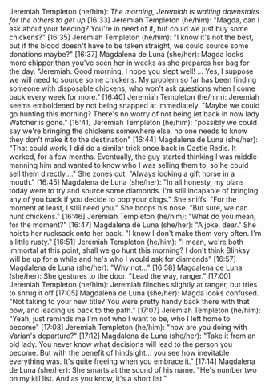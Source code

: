 Jeremiah Templeton (he/him): *The morning, Jeremiah is waiting downstairs for the others to get up*
[16:33] Jeremiah Templeton (he/him): "Magda, can I ask about your feeding? You're in need of it, but could we just buy some chickens?"
[16:35] Jeremiah Templeton (he/him): "I know it's not the best, but if the blood doesn't have to be taken straight, we could source some donations maybe?"
[16:37] Magdalena de Luna (she/her): Magda looks more chipper than you've seen her in weeks as she prepares her bag for the day.
"Jeremiah. Good morning, I hope you slept well! ... Yes, I suppose we will need to source some chickens. My problem so far has been finding someone with disposable chickens, who won't ask questions when I come back every week for more."
[16:40] Jeremiah Templeton (he/him): Jeremiah seems emboldened by not being snapped at immediately. "Maybe we could go hunting this morning? There's no worry of not being let back in now lady Watcher is gone."
[16:41] Jeremiah Templeton (he/him): "possibly we could say we're bringing the chickens somewhere else, no one needs to know they don't make it to the destination"
[16:44] Magdalena de Luna (she/her): "That could work. I did do a similar trick once back in Castle Redis. It worked, for a few months. Eventually, the guy started thinking I was middle-manning him and wanted to know who I was selling them to, so he could sell them directly...." She zones out. "Always looking a gift horse in a mouth."
[16:45] Magdalena de Luna (she/her): "In all honesty, my plans today were to try and source some diamonds. I'm still incapable of bringing any of you back if you decide to pop your clogs." She sniffs. "For the moment at least, I still need you." She boops his nose. "But sure, we can hunt chickens."
[16:46] Jeremiah Templeton (he/him): "What do you mean, for the moment?"
[16:47] Magdalena de Luna (she/her): "A joke, dear." She hoists her rucksack onto her back. "I know I don't make them very often. I'm a little rusty."
[16:51] Jeremiah Templeton (he/him): "I mean, we're both immortal at this point, shall we go hunt this morning? I don't think Blinksy will be up for a while and he's who I would ask for diamonds"
[16:57] Magdalena de Luna (she/her): "Why not..."
[16:58] Magdalena de Luna (she/her): She gestures to the door. "Lead the way, ranger."
[17:00] Jeremiah Templeton (he/him): Jeremiah flinches slightly at ranger, but tries to shrug it off
[17:05] Magdalena de Luna (she/her): Magda looks confused. "Not taking to your new title? You were pretty handy back there with that bow, and leading us back to the path."
[17:07] Jeremiah Templeton (he/him): "Yeah, just reminds me I'm not who I want to be, who I left home to become"
[17:08] Jeremiah Templeton (he/him): "how are you doing with Varian's departure?"
[17:12] Magdalena de Luna (she/her): "Take it from an old lady. You never know what decisions will lead to the person you become. But with the benefit of hindsight... you see how inevitable everything was. It's quite freeing when you embrace it."
[17:14] Magdalena de Luna (she/her): She smarts at the sound of his name. "He's number two on my kill list. And as you know, it's a short list."